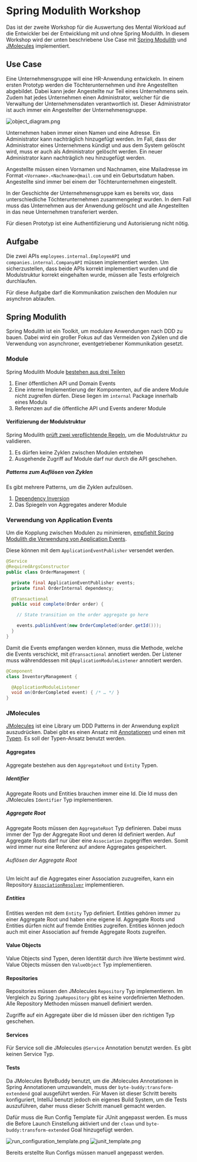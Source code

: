 # Spring Modulith Workshop

Das ist der zweite Workshop für die Auswertung des Mental Workload auf die Entwickler bei der Entwicklung mit und ohne Spring Modulith. In diesem Workshop wird der unten beschriebene Use Case mit [Spring Modulith](https://docs.spring.io/spring-modulith/reference/index.html) und [JMolecules](https://github.com/xmolecules/jmolecules) implementiert.

## Use Case

Eine Unternehmensgruppe will eine HR-Anwendung entwickeln. In einem ersten Prototyp werden die Töchterunternehmen und ihre Angestellten abgebildet. Dabei kann jeder Angestellte nur Teil eines Unternehmens sein. Zudem hat jedes Unternehmen einen Administrator, welcher für die Verwaltung der Unternehmensdaten verantwortlich ist. Dieser Administrator ist auch immer ein Angestellter der Unternehmensgruppe.

![object_diagram.png](object_diagram.png)

Unternehmen haben immer einen Namen und eine Adresse. Ein Administrator kann nachträglich hinzugefügt werden. Im Fall, dass der Administrator eines Unternehmens kündigt und aus dem System gelöscht wird, muss er auch als Administrator gelöscht werden. Ein neuer Administrator kann nachträglich neu hinzugefügt werden.

Angestellte müssen einen Vornamen und Nachnamen, eine Mailadresse im Format `<Vorname>.<Nachname>@mail.com` und ein Geburtsdatum haben. Angestellte sind immer bei einem der Töchterunternehmen eingestellt.

In der Geschichte der Unternehmensgruppe kam es bereits vor, dass unterschiedliche Töchterunternehmen zusammengelegt wurden. In dem Fall muss das Unternehmen aus der Anwendung gelöscht und alle Angestellten in das neue Unternehmen transferiert werden. 

Für diesen Prototyp ist eine Authentifizierung und Autorisierung nicht nötig.
## Aufgabe
Die zwei APIs `employees.internal.EmployeeAPI` und `companies.internal.CompanyAPI` müssen implementiert werden. Um sicherzustellen, dass beide APIs korrekt implementiert wurden und die Modulstruktur korrekt eingehalten wurde, müssen alle Tests erfolgreich durchlaufen.

Für diese Aufgabe darf die Kommunikation zwischen den Modulen nur asynchron ablaufen.

## Spring Modulith

Spring Modulith ist ein Toolkit, um modulare Anwendungen nach DDD zu bauen. Dabei wird ein großer Fokus auf das Vermeiden von Zyklen und die Verwendung von asynchroner, eventgetriebener Kommunikation gesetzt.

### Module
Spring Modulith Module [bestehen aus drei Teilen](https://docs.spring.io/spring-modulith/reference/fundamentals.html#modules)

1. Einer öffentlichen API und Domain Events
2. Eine interne Implementierung der Komponenten, auf die andere Module nicht zugreifen dürfen. Diese liegen im `internal` Package innerhalb eines Moduls
3. Referenzen auf die öffentliche API und Events anderer Module

#### Verifizierung der Modulstruktur
Spring Modulith [prüft zwei verpflichtende Regeln](https://docs.spring.io/spring-modulith/reference/verification.html), um die Modulstruktur zu validieren.

1. Es dürfen keine Zyklen zwischen Modulen entstehen
2. Ausgehende Zugriff auf Module darf nur durch die API geschehen. 

##### Patterns zum Auflösen von Zyklen
Es gibt mehrere Patterns, um die Zyklen aufzulösen.

1. [Dependency Inversion](https://www.baeldung.com/cs/dip)
2. Das Spiegeln von Aggregates anderer Module

### Verwendung von Application Events
Um die Kopplung zwischen Modulen zu minimieren, [empfiehlt Spring Modulith die Verwendung von Application Events](https://docs.spring.io/spring-modulith/reference/events.html).

Diese können mit dem `ApplicationEventPublisher` versendet werden.

```java
@Service
@RequiredArgsConstructor
public class OrderManagement {

  private final ApplicationEventPublisher events;
  private final OrderInternal dependency;

  @Transactional
  public void complete(Order order) {

    // State transition on the order aggregate go here

    events.publishEvent(new OrderCompleted(order.getId()));
  }
}
```

Damit die Events empfangen werden können, muss die Methode, welche die Events verschickt, mit `@Transactional` annotiert werden. Der Listener muss währenddessen mit `@ApplicationModuleListener` annotiert werden.

```java
@Component
class InventoryManagement {

  @ApplicationModuleListener
  void on(OrderCompleted event) { /* … */ }
}
```

### JMolecules

[JMolecules](https://github.com/xmolecules/jmolecules?tab=readme-ov-file#ideas-behind-jmolecules) ist eine Library um DDD Patterns in der Anwendung explizit auszudrücken. Dabei gibt es einen Ansatz mit [Annotationen](https://github.com/xmolecules/jmolecules) und einen mit [Typen](https://github.com/xmolecules/jmolecules). Es soll der Typen-Ansatz benutzt werden.

#### Aggregates

Aggregate bestehen aus den `AggregateRoot` und `Entity` Typen.

##### Identifier
Aggregate Roots und Entities brauchen immer eine Id. Die Id muss den JMolecules `Identifier` Typ implementieren.

##### Aggregate Root

Aggregate Roots müssen den `AggregateRoot` Typ definieren. Dabei muss immer der Typ der Aggregate Root und deren Id definiert werden. Auf Aggregate Roots darf nur über eine `Association` zugegriffen werden. Somit wird immer nur eine Referenz auf andere Aggregates gespeichert.

###### Auflösen der Aggregate Root

Um leicht auf die Aggregates einer Association zuzugreifen, kann ein Repository [`AssociationResolver`](https://github.com/xmolecules/jmolecules-integrations/tree/main/jmolecules-spring#associationresolver) implementieren.

##### Entities
Entities werden mit dem `Entity` Typ definiert. Entities gehören immer zu einer Aggregate Root und haben eine eigene Id. Aggregate Roots und Entities dürfen nicht auf fremde Entities zugreifen. Entities können jedoch auch mit einer Association auf fremde Aggregate Roots zugreifen.

#### Value Objects
Value Objects sind Typen, deren Identität durch ihre Werte bestimmt wird. Value Objects müssen den `ValueObject` Typ implementieren.

#### Repositories
Repositories müssen den JMolecules `Repository` Typ implementieren. Im Vergleich zu Spring `JpaRepository` gibt es keine vordefinierten Methoden. Alle Repository Methoden müssen manuell definiert werden.

Zugriffe auf ein Aggregate über die Id müssen über den richtigen Typ geschehen.

#### Services
Für Service soll die JMolecules `@Service` Annotation benutzt werden. Es gibt keinen Service Typ.

#### Tests

Da JMolecules ByteBuddy benutzt, um die JMolecules Annotationen in Spring Annotationen umzuwandeln, muss der `byte-buddy:transform-extendend` goal ausgeführt werden. Für Maven ist dieser Schritt bereits konfiguriert, IntelliJ benutzt jedoch ein eigenes Build System, um die Tests auszuführen, daher muss dieser Schritt manuell gemacht werden.

Dafür muss die Run Config Template für JUnit angepasst werden. Es muss die Before Launch Einstellung aktiviert und der `clean` und `byte-buddy:transform-extended` Goal hinzugefügt werden.

![run_configuration_template.png](run_configuration_template.png)
![junit_template.png](junit_template.png)

Bereits erstellte Run Configs müssen manuell angepasst werden.